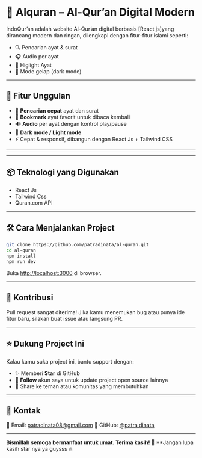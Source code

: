 # 🌙 Alquran – Al-Qur’an Digital Modern

IndoQur’an adalah website Al-Qur’an digital berbasis [React js]yang dirancang modern dan ringan, dilengkapi dengan fitur-fitur islami seperti:
- 🔍 Pencarian ayat & surat
- 🎧 Audio per ayat
- 📌 Higlight Ayat 
- 🌙 Mode gelap (dark mode)

---

## 🚀 Fitur Unggulan

- 🔎 **Pencarian cepat** ayat dan surat
- 📑 **Bookmark** ayat favorit untuk dibaca kembali
- 🔊 **Audio** per ayat dengan kontrol play/pause
- 🌙 **Dark mode / Light mode**
- ⚡ Cepat & responsif, dibangun dengan React Js + Tailwind CSS

---


---

## 📦 Teknologi yang Digunakan

- React Js
- Tailwind Css
- Quran.com API
---

## 🛠️ Cara Menjalankan Project

```bash
git clone https://github.com/patradinata/al-quran.git
cd al-quran
npm install
npm run dev
```

Buka [http://localhost:3000](http://localhost:3000) di browser.

---

## 🙌 Kontribusi

Pull request sangat diterima! Jika kamu menemukan bug atau punya ide fitur baru, silakan buat issue atau langsung PR.

---

## ⭐ Dukung Project Ini

Kalau kamu suka project ini, bantu support dengan:

- ✨ Memberi **Star** di GitHub
- 👥 **Follow** akun saya untuk update project open source lainnya
- 📢 Share ke teman atau komunitas yang membutuhkan

---

## 📩 Kontak

📧 Email: patradinata08@gmail.com 
🐙 GitHub: [@patra dinata](https://github.com/patradinata)

---

**Bismillah semoga bermanfaat untuk umat. Terima kasih! 🤍**
**Jangan lupa kasih star nya ya guysss 🔥